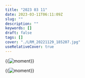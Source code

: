 ```yaml
---
title: "2023 03 11"
date: 2023-03-11T06:11:09Z
slug: ""
description: ""
keywords: []
draft: false
tags: []
cover: "./LRM_20221129_185207.jpg"
useRelativeCover: true
---
```


{{<image src="./LRM_20221129_190202.jpg" alt="moment" position="center" >}}


{{<image src="./LRM_20221129_191051.jpg" alt="moment" position="center" >}}
